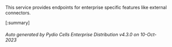 






This service provides endpoints for enterprise specific features like external connectors.

[:summary]

###### Auto generated by Pydio Cells Enterprise Distribution v4.3.0 on 10-Oct-2023

